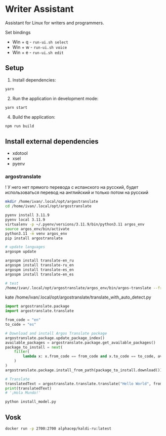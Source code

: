 # Writer Assistant

Assistant for Linux for writers and programmers.

Set bindings

- Win + q - `run-ui.sh select`
- Win + w - `run-ui.sh voice`
- Win + e - `run-ui.sh edit`

## Setup

1. Install dependencies:
```bash
yarn
```

2. Run the application in development mode:
```bash
yarn start
```

4. Build the application:
```bash
npm run build
```

## Install external dependencies

- xdotool
- xsel
- pyenv

### argostranslate

! У него нет прямого перевода с испанского на русский, будет использоваться перевод на английский и только потом на русский

```bash
mkdir /home/ivan/.local/opt/argostranslate
cd /home/ivan/.local/opt/argostranslate

pyenv install 3.11.9
pyenv local 3.11.9
virtualenv -p ~/.pyenv/versions/3.11.9/bin/python3.11 argos_env
source argos_env/bin/activate
python3.11 -m venv argos_env
pip install argostranslate

# update languages
argospm update

argospm install translate-en_ru
argospm install translate-ru_en
argospm install translate-es_en
argospm install translate-en_es

# test
/home/ivan/.local/opt/argostranslate/argos_env/bin/argos-translate --from en --to ru "<TEXT>"

```

kate /home/ivan/.local/opt/argostranslate/translate_with_auto_detect.py

```python
import argostranslate.package
import argostranslate.translate

from_code = "en"
to_code = "es"

# Download and install Argos Translate package
argostranslate.package.update_package_index()
available_packages = argostranslate.package.get_available_packages()
package_to_install = next(
    filter(
        lambda x: x.from_code == from_code and x.to_code == to_code, available_packages
    )
)
argostranslate.package.install_from_path(package_to_install.download())

# Translate
translatedText = argostranslate.translate.translate("Hello World", from_code, to_code)
print(translatedText)
# '¡Hola Mundo!'
```

```bash
python install_model.py
```

## Vosk

```bash
docker run -p 2700:2700 alphacep/kaldi-ru:latest
```

